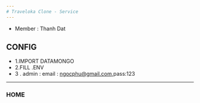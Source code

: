 ```yaml
---
# Traveloka Clone - Service 
---
```

* Member : Thanh Dat
## CONFIG 
*  1.IMPORT DATAMONGO
*  2.FILL .ENV
*  3 . admin :  email : ngocphu@gmail.com,pass:123
---
### HOME 
